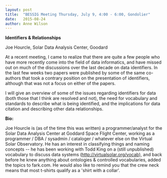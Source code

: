 ```yaml
---
layout: post
title:  "BESSIG Meeting Thursday, July 9, 4:00 - 6:00, Gondolier"
date:   2015-08-24
author: Anne Wilson
---
```

**Identifiers & Relationships**

Joe Hourcle, Solar Data Analysis Center, Goodard

At a recent meeting, I came to realize that there are quite a few people who have more recently come into the field of data informatics, and have missed out on much of the discussions over the last decade on data identifiers.  In the last few weeks two papers were published by some of the same co-authors that took a contrary position on the presentation of identifiers, although that was not a focus on either of the papers. 

I will give an overview of some of the issues regarding identifiers for data (both those that I think are resolved and not), the need for vocabulary and standards to describe what is being identified, and the implications for data citation and describing other data relationships. 

**Bio:** 

Joe Hourcle is (as of the time this was written) a programmer/analyst for the Solar Data Analysis Center at Goddard Space Flight Center, working as a programmer / DBA / sysadmin / cataloger / whatever else on the Virtual Solar Observatory.  He has an interest in classifying things and naming concepts -- he has been working with Todd King on a (still unpublished) vocabulary to discuss data systems (http://virtualsolar.org/vocab), and back before he knew anything about ontologies & controlled vocabularies, added the topics to fark.com.  He would also like to remind you that the crew neck means that most t-shirts qualify as a 'shirt with a collar'.